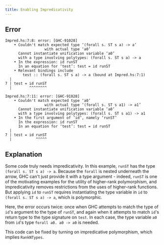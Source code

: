 ```yaml
---
title: Enabling Impredicativity
---
```


## Error
```
Impred.hs:7:8: error: [GHC-91028]
    • Couldn't match expected type ‘(forall s. ST s a) -> a’
                  with actual type ‘a0’
      Cannot instantiate unification variable ‘a0’
      with a type involving polytypes: (forall s. ST s a) -> a
    • In the expression: id runST
      In an equation for ‘test’: test = id runST
    • Relevant bindings include
        test :: (forall s. ST s a) -> a (bound at Impred.hs:7:1)
  |
7 | test = id runST
  |        ^^^^^^^^

Impred.hs:7:11: error: [GHC-91028]
    • Couldn't match expected type ‘a0’
                  with actual type ‘(forall s. ST s a1) -> a1’
      Cannot instantiate unification variable ‘a0’
      with a type involving polytypes: (forall s. ST s a1) -> a1
    • In the first argument of ‘id’, namely ‘runST’
      In the expression: id runST
      In an equation for ‘test’: test = id runST
  |
7 | test = id runST
  |           ^^^^^
```

## Explanation

Some code truly needs impredicativity. In this example, `runST` has the type `(forall s. ST s a) -> a`. Because the `forall` is nested underneath the arrow, GHC can't just provide it with a type argument - indeed, `runST` is one of the motivating examples for the utility of higher-rank polymorphism, and impredicativity removes restrictions from the uses of higher-rank functions. But applying `id` to `runST` requires instantiating the type variable in `id` to `(forall s. ST s a) -> a`, which is polymorphic.

Here, the error occurs twice: once when GHC attempts to match the type of `id`'s argument to the type of `runST`, and again when it attempts to match `id`'s return type to the type signature on `test`. In each case, the type variable `a0` from `id`'s type `forall a0. a0 -> a0` is needed.

This code can be fixed by turning on impredicative polymorphism, which implies `RankNTypes`.
